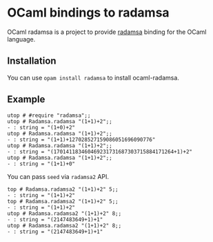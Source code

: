 # OCaml bindings to radamsa

OCaml radamsa is a project to provide [radamsa](https://gitlab.com/akihe/radamsa) binding for the OCaml language.

## Installation

You can use `opam install radamsa` to install ocaml-radamsa.

## Example

```
utop # #require "radamsa";;
utop # Radamsa.radamsa "(1+1)+2";;
- : string = "(1+0)+2"
utop # Radamsa.radamsa "(1+1)+2";;
- : string = "(1+1)+127028527159086051696090776"
utop # Radamsa.radamsa "(1+1)+2";;
- : string = "(170141183460469231731687303715884171264+1)+2"
utop # Radamsa.radamsa "(1+1)+2";;
- : string = "(1+1)+0"
```

You can pass `seed` via `radamsa2` API.

```
top # Radamsa.radamsa2 "(1+1)+2" 5;;
- : string = "(1󠀪+1)+2"
top # Radamsa.radamsa2 "(1+1)+2" 5;;
- : string = "(1󠀪+1)+2"
utop # Radamsa.radamsa2 "(1+1)+2" 8;;
- : string = "(2147483649+1)+1"
utop # Radamsa.radamsa2 "(1+1)+2" 8;;
- : string = "(2147483649+1)+1"
```
